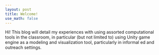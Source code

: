 ```yaml
---
layout: post
title: Welcome!
use_math: false
---
```


Hi! This blog will detail my experiences with using assorted computational tools in the classroom, in particular (but not limited to) using Unity game engine as a modeling and visualization tool, particularly in informal ed and outreach settings.


